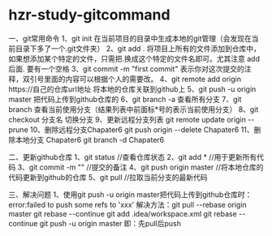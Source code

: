 # hzr-study-gitcommand
一、git常用命令
1、git init
在当前项目的目录中生成本地的git管理（会发现在当前目录下多了一个.git文件夹）
2、git add .
将项目上所有的文件添加到仓库中，如果想添加某个特定的文件，只需把.换成这个特定的文件名即可。尤其注意 add后面. 要有一个空格
3、git commit -m "first commit"
表示你对这次提交的注释，双引号里面的内容可以根据个人的需要改。
4、git remote add origin https://自己的仓库url地址
将本地的仓库关联到github上
5、git push -u origin master
把代码上传到github仓库的
6、git branch -a
查看所有分支
7、git branch
查看当前使用分支（结果列表中前面标*号的表示当前使用分支）
8、git checkout 分支名
切换分支
9、更新远程分支列表
git remote update origin --prune
10、删除远程分支Chapater6
git push origin --delete Chapater6
11、删除本地分支 Chapater6
git branch -d  Chapater6

二、更新github仓库
1、git status //查看仓库状态
2、git add * //用于更新所有代码
3、git commit -m "" //提交的备注
4、git push origin master //将本地仓库的代码更新到github的仓库
5、git pull //拉取当前分支的最新代码

三、解决问题
1、使用git push -u origin master把代码上传到github仓库时：error:failed to push some refs to 'xxx'
解决方法：git pull --rebase origin master
git rebase --continue
git add .idea/workspace.xml
git rebase --continue
git push -u origin master
即：先pull后push


